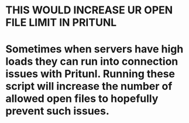 # THIS WOULD INCREASE UR OPEN FILE LIMIT IN PRITUNL
# Sometimes when servers have high loads they can run into connection issues with Pritunl. Running these script will increase the number of allowed open files to hopefully prevent such issues.
